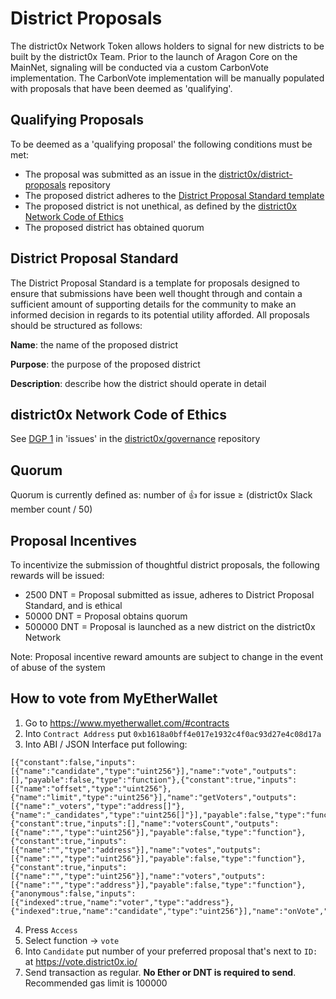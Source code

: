 # District Proposals
The district0x Network Token allows holders to signal for new districts to be built by the district0x Team. Prior to the launch of Aragon Core on the MainNet, signaling will be conducted via a custom CarbonVote implementation. The CarbonVote implementation will be manually populated with proposals that have been deemed as 'qualifying'.

## Qualifying Proposals
To be deemed as a 'qualifying proposal' the following conditions must be met:
* The proposal was submitted as an issue in the [district0x/district-proposals](https://github.com/district0x/district-proposals) repository
* The proposed district adheres to the [District Proposal Standard template](#district-proposal-standard)
* The proposed district is not unethical, as defined by the [district0x Network Code of Ethics](#district0x-network-code-of-ethics)
* The proposed district has obtained quorum

## District Proposal Standard
The District Proposal Standard is a template for proposals designed to ensure that submissions have been well thought through and contain a sufficient amount of supporting details for the community to make an informed decision in regards to its potential utility afforded. All proposals should be structured as follows:

**Name**: the name of the proposed district

**Purpose**: the purpose of the proposed district

**Description**: describe how the district should operate in detail

## district0x Network Code of Ethics
See [DGP 1](https://github.com/district0x/governance/issues/1) in 'issues' in the [district0x/governance](https://github.com/district0x/governance/) repository

## Quorum
Quorum is currently defined as: number of :thumbsup: for issue ≥ (district0x Slack member count / 50) 

## Proposal Incentives
To incentivize the submission of thoughtful district proposals, the following rewards will be issued:
* 2500   DNT = Proposal submitted as issue, adheres to District Proposal Standard, and is ethical
* 50000  DNT = Proposal obtains quorum
* 500000 DNT = Proposal is launched as a new district on the district0x Network

Note: Proposal incentive reward amounts are subject to change in the event of abuse of the system

## How to vote from MyEtherWallet
1. Go to https://www.myetherwallet.com/#contracts
2. Into `Contract Address` put `0xb1618a0bff4e017e1932c4f0ac93d27e4c08d17a`
3. Into ABI / JSON Interface put following:
```
[{"constant":false,"inputs":[{"name":"candidate","type":"uint256"}],"name":"vote","outputs":[],"payable":false,"type":"function"},{"constant":true,"inputs":[{"name":"offset","type":"uint256"},{"name":"limit","type":"uint256"}],"name":"getVoters","outputs":[{"name":"_voters","type":"address[]"},{"name":"_candidates","type":"uint256[]"}],"payable":false,"type":"function"},{"constant":true,"inputs":[],"name":"votersCount","outputs":[{"name":"","type":"uint256"}],"payable":false,"type":"function"},{"constant":true,"inputs":[{"name":"","type":"address"}],"name":"votes","outputs":[{"name":"","type":"uint256"}],"payable":false,"type":"function"},{"constant":true,"inputs":[{"name":"","type":"uint256"}],"name":"voters","outputs":[{"name":"","type":"address"}],"payable":false,"type":"function"},{"anonymous":false,"inputs":[{"indexed":true,"name":"voter","type":"address"},{"indexed":true,"name":"candidate","type":"uint256"}],"name":"onVote","type":"event"}]
```
4. Press `Access`
5. Select function -> `vote`
6. Into `Candidate` put number of your preferred proposal that's next to `ID:` at https://vote.district0x.io/
7. Send transaction as regular. **No Ether or DNT is required to send**. Recommended gas limit is 100000   

